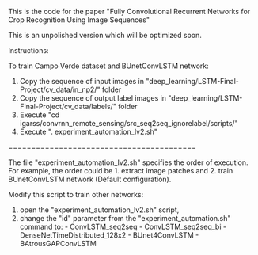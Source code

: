 This is the code for the paper "Fully Convolutional Recurrent Networks for Crop Recognition Using Image Sequences"

This is an unpolished version which will be optimized soon.

Instructions:

To train Campo Verde dataset and BUnetConvLSTM network:

1. Copy the sequence of input images in "deep_learning/LSTM-Final-Project/cv_data/in_np2/" folder
2. Copy the sequence of output label images in "deep_learning/LSTM-Final-Project/cv_data/labels/" folder
3. Execute "cd igarss/convrnn_remote_sensing/src_seq2seq_ignorelabel/scripts/"
4. Execute ". experiment_automation_lv2.sh"

=========================================

The file "experiment_automation_lv2.sh" specifies the order of execution. For example, the order could be 1. extract image patches and 2. train BUnetConvLSTM network (Default configuration).

Modify this script to train other networks: 
  1. open the "experiment_automation_lv2.sh" script, 
  2. change the "id" parameter from the "experiment_automation.sh" command to:
    - ConvLSTM_seq2seq
    - ConvLSTM_seq2seq_bi
    - DenseNetTimeDistributed_128x2
    - BUnet4ConvLSTM
    - BAtrousGAPConvLSTM
